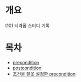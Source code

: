 # 개요
t101 테라폼 스터디 기록

# 목차
* [precondition](./precondition/)
* [postcondition](./precondition/)
* [조건을 잘못 설정한 precondition](./precondition/)